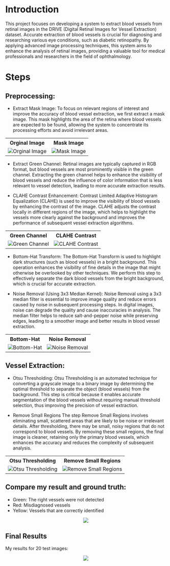 # Introduction
This project focuses on developing a system to extract blood vessels from retinal images in the DRIVE (Digital Retinal Images for Vessel Extraction) dataset. Accurate extraction of blood vessels is crucial for diagnosing and researching various eye conditions, such as diabetic retinopathy. By applying advanced image processing techniques, this system aims to enhance the analysis of retinal images, providing a valuable tool for medical professionals and researchers in the field of ophthalmology.

# Steps
## Preprocessing:
* Extract Mask Image: To focus on relevant regions of interest and improve the accuracy of blood vessel extraction, we first extract a mask image. This mask highlights the area of the retina where blood vessels are expected to be found, allowing the system to concentrate its processing efforts and avoid irrelevant areas.

<div align=center>
  <table>
    <tr>
      <th>Orginal Image</th>
      <th>Mask Image</th>
    </tr>
    <tr>
      <td><img src="https://github.com/falakian/Retinal-Vessel-Segmentation/blob/main/Step-by-step%20images/orginal_image.png" alt="Orginal Image" /></td>
      <td><img src="https://github.com/falakian/Retinal-Vessel-Segmentation/blob/main/Step-by-step%20images/01_test_mask.gif" alt="Mask Image" /></td>
    </tr>
  </table>
</div>

* Extract Green Channel: Retinal images are typically captured in RGB format, but blood vessels are most prominently visible in the green channel. Extracting the green channel helps to enhance the visibility of blood vessels and reduce the influence of color information that is less relevant to vessel detection, leading to more accurate extraction results.

* CLAHE Contrast Enhancement: Contrast Limited Adaptive Histogram Equalization (CLAHE) is used to improve the visibility of blood vessels by enhancing the contrast of the image. CLAHE adjusts the contrast locally in different regions of the image, which helps to highlight the vessels more clearly against the background and improves the performance of subsequent vessel extraction algorithms.

<div align=center>
  <table>
    <tr>
      <th>Green Channel</th>
      <th>CLAHE Contrast</th>
    </tr>
    <tr>
      <td><img src="https://github.com/falakian/Retinal-Vessel-Segmentation/blob/main/Step-by-step%20images/1_green_channel.png" alt="Green Channel" /></td>
      <td><img src="https://github.com/falakian/Retinal-Vessel-Segmentation/blob/main/Step-by-step%20images/2_high_contrast.png" alt="CLAHE Contrast" /></td>
    </tr>
  </table>
</div>

* Bottom-Hat Transform: The Bottom-Hat Transform is used to highlight dark structures (such as blood vessels) in a bright background. This operation enhances the visibility of fine details in the image that might otherwise be overlooked by other techniques. We perform this step to effectively separate the dark blood vessels from the bright background, which is crucial for accurate extraction.

* Noise Removal (Using 3x3 Median Kernel): Noise Removal using a 3x3 median filter is essential to improve image quality and reduce errors caused by noise in subsequent processing steps. In digital images, noise can degrade the quality and cause inaccuracies in analysis. The median filter helps to reduce salt-and-pepper noise while preserving edges, leading to a smoother image and better results in blood vessel extraction.

<div align=center>
  <table>
    <tr>
      <th>Bottom-Hat</th>
      <th>Noise Removal</th>
    </tr>
    <tr>
      <td><img src="https://github.com/falakian/Retinal-Vessel-Segmentation/blob/main/Step-by-step%20images/3_image_top.png" alt="Bottom-Hat" /></td>
      <td><img src="https://github.com/falakian/Retinal-Vessel-Segmentation/blob/main/Step-by-step%20images/4_reduce_noise.png" alt="Noise Removal" /></td>
    </tr>
  </table>
</div>

## Vessel Extraction:

* Otsu Thresholding: Otsu Thresholding is an automated technique for converting a grayscale image to a binary image by determining the optimal threshold to separate the object (blood vessels) from the background. This step is critical because it enables accurate segmentation of the blood vessels without requiring manual threshold selection, thus improving the precision of vessel extraction.

* Remove Small Regions
The step Remove Small Regions involves eliminating small, scattered areas that are likely to be noise or irrelevant details. After thresholding, there may be small, noisy regions that do not correspond to blood vessels. By removing these small regions, the final image is cleaner, retaining only the primary blood vessels, which enhances the accuracy and reduces the complexity of subsequent analysis.

<div align=center>
  <table>
    <tr>
      <th>Otsu Thresholding</th>
      <th>Remove Small Regions</th>
    </tr>
    <tr>
      <td><img src="https://github.com/falakian/Retinal-Vessel-Segmentation/blob/main/Step-by-step%20images/5_Binary_image.png" alt="Otsu Thresholding" /></td>
      <td><img src="https://github.com/falakian/Retinal-Vessel-Segmentation/blob/main/Step-by-step%20images/6_out_image.png" alt="Remove Small Regions" /></td>
    </tr>
  </table>
</div>

## Compare my result and ground truth:
* Green: The right vessels were not detected
* Red: Misdiagnosed vessels
* Yellow: Vessels that are correctly identified
  
<p align=center>
<img src="https://github.com/falakian/Retinal-Vessel-Segmentation/blob/main/report/01_report.png">
</p>

## Final Results
My results for 20 test images:

<p align=center>
<img src="https://github.com/falakian/Retinal-Vessel-Segmentation/blob/main/Step-by-step%20images/result.png">
</p>
